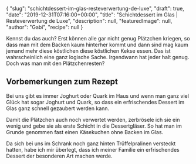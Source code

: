 {
    "slug": "schichtdessert-im-glas-resteverwertung-de-luxe",
    "draft": true,
    "date": "2019-12-31T07:16:00+00:00",
    "title": "Schichtdessert im Glas | Resteverwertung de Luxe",
    "description": null,
    "featuredImage": null,
    "author": "Gabi",
    "recipe": null
}

Kennst du das auch? Erst können alle gar nicht genug Plätzchen kriegen, so dass man mit dem Backen kaum hinterher kommt und dann sind mag kaum jemand mehr diese köstlichen diese köstlichen Kekse essen. Das ist wahrscheinlich eine ganz logische Sache. Irgendwann hat jeder halt genug. Doch was man mit den Plätzchenresten?

## Vorbemerkungen zum Rezept

Bei uns gibt es immer Joghurt oder Quark im Haus und wenn man ganz viel Glück hat sogar Joghurt und Quark, so dass ein erfrischendes Dessert im Glas ganz schnell gezaubert werden kann.

Damit die Plätzchen auch noch verwertet werden, zerbrösele ich sie ein wenig und gebe sie als erste Schicht in die Dessertgläser. So hat man im Grunde genommen fast einen Käsekuchen ohne Backen im Glas.

Da sich bei uns im Schrank noch ganz hinten Trüffelpralinen versteckt hatten, habe ich mir überlegt, dass ich meiner Familie ein erfrischendes Dessert der besonderen Art machen werde.